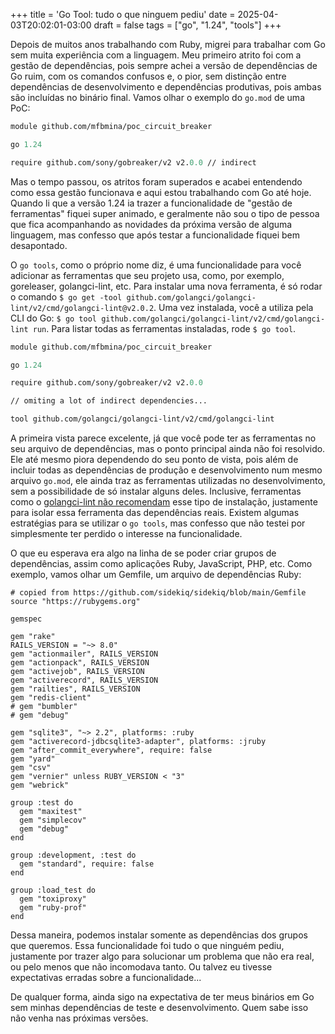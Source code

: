 +++
title = 'Go Tool: tudo o que ninguem pediu'
date = 2025-04-03T20:02:01-03:00
draft = false
tags = ["go", "1.24", "tools"]
+++

Depois de muitos anos trabalhando com Ruby, migrei para trabalhar com Go sem muita experiência com a linguagem. Meu primeiro atrito foi com a gestão de dependências, pois sempre achei a versão de dependências de Go ruim, com os comandos confusos e, o pior, sem distinção entre dependências de desenvolvimento e dependências produtivas, pois ambas são incluídas no binário final. Vamos olhar o exemplo do `go.mod` de uma PoC:

```go.mod
module github.com/mfbmina/poc_circuit_breaker

go 1.24

require github.com/sony/gobreaker/v2 v2.0.0 // indirect
```

Mas o tempo passou, os atritos foram superados e acabei entendendo como essa gestão funcionava e aqui estou trabalhando com Go até hoje. Quando li que a versão 1.24 ia trazer a funcionalidade de "gestão de ferramentas" fiquei super animado, e geralmente não sou o tipo de pessoa que fica acompanhando as novidades da próxima versão de alguma linguagem, mas confesso que após testar a funcionalidade fiquei bem desapontado.

O `go tools`, como o próprio nome diz, é uma funcionalidade para você adicionar as ferramentas que seu projeto usa, como, por exemplo, goreleaser, golangci-lint, etc. Para instalar uma nova ferramenta, é só rodar o comando `$ go get -tool github.com/golangci/golangci-lint/v2/cmd/golangci-lint@v2.0.2`. Uma vez instalada, você a utiliza pela CLI do Go: `$ go tool github.com/golangci/golangci-lint/v2/cmd/golangci-lint run`. Para listar todas as ferramentas instaladas, rode `$ go tool`.

```go.mod
module github.com/mfbmina/poc_circuit_breaker

go 1.24

require github.com/sony/gobreaker/v2 v2.0.0

// omiting a lot of indirect dependencies...

tool github.com/golangci/golangci-lint/v2/cmd/golangci-lint
```

A primeira vista parece excelente, já que você pode ter as ferramentas no seu arquivo de dependências, mas o ponto principal ainda não foi resolvido. Ele até mesmo piora dependendo do seu ponto de vista, pois além de incluir todas as dependências de produção e desenvolvimento num mesmo arquivo `go.mod`, ele ainda traz as ferramentas utilizadas no desenvolvimento, sem a possibilidade de só instalar alguns deles. Inclusive, ferramentas como o [golangci-lint não recomendam](https://golangci-lint.run/welcome/install/#install-from-sources) esse tipo de instalação, justamente para isolar essa ferramenta das dependências reais. Existem algumas estratégias para se utilizar o `go tools`, mas confesso que não testei por simplesmente ter perdido o interesse na funcionalidade.

O que eu esperava era algo na linha de se poder criar grupos de dependências, assim como aplicações Ruby, JavaScript, PHP, etc. Como exemplo, vamos olhar um Gemfile, um arquivo de dependências Ruby:

```Gemfile
# copied from https://github.com/sidekiq/sidekiq/blob/main/Gemfile
source "https://rubygems.org"

gemspec

gem "rake"
RAILS_VERSION = "~> 8.0"
gem "actionmailer", RAILS_VERSION
gem "actionpack", RAILS_VERSION
gem "activejob", RAILS_VERSION
gem "activerecord", RAILS_VERSION
gem "railties", RAILS_VERSION
gem "redis-client"
# gem "bumbler"
# gem "debug"

gem "sqlite3", "~> 2.2", platforms: :ruby
gem "activerecord-jdbcsqlite3-adapter", platforms: :jruby
gem "after_commit_everywhere", require: false
gem "yard"
gem "csv"
gem "vernier" unless RUBY_VERSION < "3"
gem "webrick"

group :test do
  gem "maxitest"
  gem "simplecov"
  gem "debug"
end

group :development, :test do
  gem "standard", require: false
end

group :load_test do
  gem "toxiproxy"
  gem "ruby-prof"
end
```

Dessa maneira, podemos instalar somente as dependências dos grupos que queremos. Essa funcionalidade foi tudo o que ninguém pediu, justamente por trazer algo para solucionar um problema que não era real, ou pelo menos que não incomodava tanto. Ou talvez eu tivesse expectativas erradas sobre a funcionalidade...

De qualquer forma, ainda sigo na expectativa de ter meus binários em Go sem minhas dependências de teste e desenvolvimento. Quem sabe isso não venha nas próximas versões.
